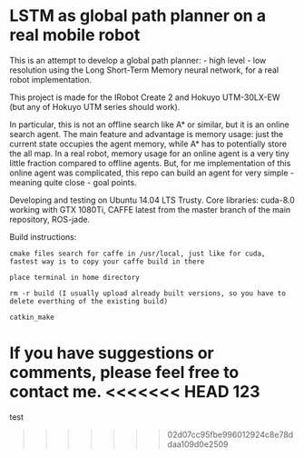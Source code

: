 # LSTM as global path planner on a real mobile robot

This is an attempt to develop a global path planner:
	- high level
	- low resolution
using the Long Short-Term Memory neural network, for a real robot implementation.

This project is made for the IRobot Create 2 and Hokuyo UTM-30LX-EW (but any of Hokuyo UTM series should work).
	
In particular, this is not an offline search like A* or similar, but it is an online search agent.
The main feature and advantage is memory usage: just the current state occupies the agent memory, while A* has to potentially store the all map. 
In a real robot, memory usage for an online agent is a very tiny little fraction compared to offline agents.
But, for me implementation of this online agent was complicated, this repo can build an agent for very simple - meaning quite close - goal points.

Developing and testing on Ubuntu 14.04 LTS Trusty.
Core libraries: cuda-8.0 working with GTX 1080Ti, CAFFE latest from the master branch of the main repository, ROS-jade.

Build instructions:

    cmake files search for caffe in /usr/local, just like for cuda, fastest way is to copy your caffe build in there

    place terminal in home directory

    rm -r build (I usually upload already built versions, so you have to delete everthing of the existing build)

    catkin_make



If you have suggestions or comments, please feel free to contact me.
<<<<<<< HEAD
123
=======

test
>>>>>>> 02d07cc95fbe996012924c8e78ddaa109d0e2509
